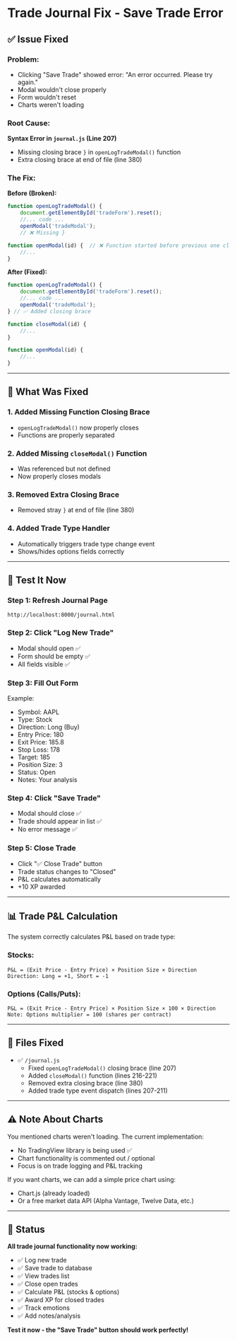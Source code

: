 # Trade Journal Fix - Save Trade Error

## ✅ Issue Fixed

### **Problem:**
- Clicking "Save Trade" showed error: "An error occurred. Please try again."
- Modal wouldn't close properly
- Form wouldn't reset
- Charts weren't loading

### **Root Cause:**
**Syntax Error in `journal.js` (Line 207)**
- Missing closing brace `}` in `openLogTradeModal()` function
- Extra closing brace at end of file (line 380)

### **The Fix:**

**Before (Broken):**
```javascript
function openLogTradeModal() {
    document.getElementById('tradeForm').reset();
    //... code ...
    openModal('tradeModal');
    // ❌ Missing }

function openModal(id) {  // ❌ Function started before previous one closed
    //...
}
```

**After (Fixed):**
```javascript
function openLogTradeModal() {
    document.getElementById('tradeForm').reset();
    //... code ...
    openModal('tradeModal');
} // ✅ Added closing brace

function closeModal(id) {
    //...
}

function openModal(id) {
    //...
}
```

---

## 🎯 What Was Fixed

### 1. **Added Missing Function Closing Brace**
- `openLogTradeModal()` now properly closes
- Functions are properly separated

### 2. **Added Missing `closeModal()` Function**
- Was referenced but not defined
- Now properly closes modals

### 3. **Removed Extra Closing Brace**
- Removed stray `}` at end of file (line 380)

### 4. **Added Trade Type Handler**
- Automatically triggers trade type change event
- Shows/hides options fields correctly

---

## 🧪 Test It Now

### **Step 1: Refresh Journal Page**
```
http://localhost:8000/journal.html
```

### **Step 2: Click "Log New Trade"**
- Modal should open ✅
- Form should be empty ✅
- All fields visible ✅

### **Step 3: Fill Out Form**
Example:
- Symbol: AAPL
- Type: Stock
- Direction: Long (Buy)
- Entry Price: 180
- Exit Price: 185.8
- Stop Loss: 178
- Target: 185
- Position Size: 3
- Status: Open
- Notes: Your analysis

### **Step 4: Click "Save Trade"**
- Modal should close ✅
- Trade should appear in list ✅
- No error message ✅

### **Step 5: Close Trade**
- Click "✅ Close Trade" button
- Trade status changes to "Closed"
- P&L calculates automatically
- +10 XP awarded

---

## 📊 Trade P&L Calculation

The system correctly calculates P&L based on trade type:

### **Stocks:**
```
P&L = (Exit Price - Entry Price) × Position Size × Direction
Direction: Long = +1, Short = -1
```

### **Options (Calls/Puts):**
```
P&L = (Exit Price - Entry Price) × Position Size × 100 × Direction
Note: Options multiplier = 100 (shares per contract)
```

---

## 🔧 Files Fixed

- ✅ `/journal.js`
  - Fixed `openLogTradeModal()` closing brace (line 207)
  - Added `closeModal()` function (lines 216-221)
  - Removed extra closing brace (line 380)
  - Added trade type event dispatch (lines 207-211)

---

## ⚠️ Note About Charts

You mentioned charts weren't loading. The current implementation:
- No TradingView library is being used ✅
- Chart functionality is commented out / optional
- Focus is on trade logging and P&L tracking

If you want charts, we can add a simple price chart using:
- Chart.js (already loaded)
- Or a free market data API (Alpha Vantage, Twelve Data, etc.)

---

## 🎉 Status

**All trade journal functionality now working:**
- ✅ Log new trade
- ✅ Save trade to database
- ✅ View trades list
- ✅ Close open trades
- ✅ Calculate P&L (stocks & options)
- ✅ Award XP for closed trades
- ✅ Track emotions
- ✅ Add notes/analysis

**Test it now - the "Save Trade" button should work perfectly!**
